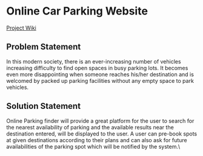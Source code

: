 # Online Car Parking Website

[Project Wiki](http://103.127.146.165/wiki/index.php?title=Transformers:Main)

## Problem Statement
In this modern society, there is an ever-increasing number of vehicles increasing difficulty to find open spaces in busy parking lots. It becomes even more disappointing when someone reaches his/her destination and is welcomed by packed up parking facilities without any empty space to park vehicles.

## Solution Statement
Online Parking finder will provide a great platform for the user to search for the nearest availability of parking and the available results near the destination entered, will be displayed to the user. A user can pre-book spots at given destinations according to their plans and can also ask for future availabilities of the parking spot which will be notified by the system.\
